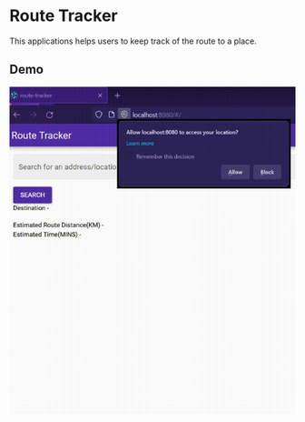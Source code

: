 # Route Tracker

This applications helps users to keep track of the route to a place.

## Demo
![Demo](./Demo.gif)